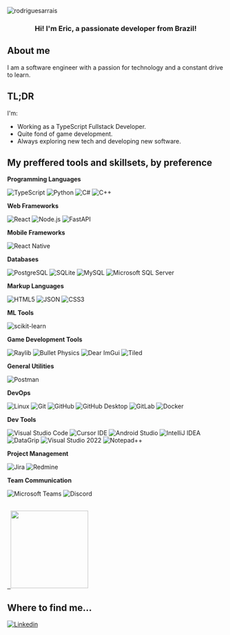 <p align="left"> <img src="https://komarev.com/ghpvc/?username=rodriguesarrais&label=Profile%20views&color=0e75b6&style=flat" alt="rodriguesarrais" /> </p>

<h3 align="center">Hi! I'm Eric, a passionate developer from Brazil!</h3>

<!--<img src="https://github.com/user-attachments/assets/ae4b737c-1f99-404d-be8a-3732062ebaba" alt="hello-world"> -->

## About me

I am a software engineer with a passion for technology and a constant drive to learn.

## TL;DR
I'm:
-  Working as a TypeScript Fullstack Developer.
-  Quite fond of game development.
-  Always exploring new tech and developing new software.

## My preffered tools and skillsets, by preference

**Programming Languages**

![TypeScript](https://img.shields.io/badge/-TypeScript-333333?style=flat&logoColor=white)
![Python](https://img.shields.io/badge/-Python-333333?style=flat&logoColor=white)
![C#](https://img.shields.io/badge/-C%23-333333?style=flat&logoColor=white)
![C++](https://img.shields.io/badge/-C&#47;C&#43;&#43;-333333?style=flat&logoColor=white)

**Web Frameworks**

![React](https://img.shields.io/badge/-React-333333?style=flat&logo=react&logoColor=61DBFB)
![Node.js](https://img.shields.io/badge/-Node.js-333333?style=flat&logo=node.js&logoColor=339933)
![FastAPI](https://img.shields.io/badge/-FastAPI-333333?style=flat&logo=fastapi&logoColor=008080)

**Mobile Frameworks**

![React Native](https://img.shields.io/badge/-React%20Native-333333?style=flat&logo=react&logoColor=61DBFB)

**Databases**

![PostgreSQL](https://img.shields.io/badge/-PostgreSQL-333333?style=flat&logo=postgresql&logoColor=336791)
![SQLite](https://img.shields.io/badge/-SQLite-333333?style=flat&logo=sqlite&logoColor=FFFF00)
![MySQL](https://img.shields.io/badge/-MySQL-333333?style=flat&logo=mysql&logoColor=4479A1)
![Microsoft SQL Server](https://img.shields.io/badge/-Microsoft%20SQL%20Server-333333?style=flat&logo=microsoftsqlserver&logoColor=CC2927)

**Markup Languages**

![HTML5](https://img.shields.io/badge/-HTML5-333333?style=flat&logo=HTML5)
![JSON](https://img.shields.io/badge/-JSON-333333?style=flat&logo=json&logoColor=6C72BF)
![CSS3](https://img.shields.io/badge/-CSS-333333?style=flat&logo=CSS3&logoColor=1572B6)


**ML Tools**

![scikit-learn](https://img.shields.io/badge/-scikit--learn-333333?style=flat&logo=scikit-learn&logoColor=F7931E)  

**Game Development Tools**

![Raylib](https://img.shields.io/badge/-Raylib-333333?style=flat&logo=raylib&logoColor=FFFFFF)
![Bullet Physics](https://img.shields.io/badge/-Bullet%20Physics-333333?style=flat&logo=bullet&logoColor=FFFFFF)
![Dear ImGui](https://img.shields.io/badge/-Dear%20ImGui-333333?style=flat&logo=imgui&logoColor=FFFFFF)
![Tiled](https://img.shields.io/badge/-Tiled-333333?style=flat&logo=tiled&logoColor=FFFFFF)

**General Utilities**

![Postman](https://img.shields.io/badge/-Postman-333333?style=flat&logo=postman)

**DevOps**

![Linux](https://img.shields.io/badge/-Linux-333333?style=flat&logo=linux)
![Git](https://img.shields.io/badge/-Git-333333?style=flat&logo=git)
![GitHub](https://img.shields.io/badge/-GitHub-333333?style=flat&logo=github&logoColor=white)
![GitHub Desktop](https://img.shields.io/badge/-GitHub%20Desktop-333333?style=flat&logo=github&logoColor=A179DC)
![GitLab](https://img.shields.io/badge/-GitLab-333333?style=flat&logo=gitlab)
![Docker](https://img.shields.io/badge/-Docker-333333?style=flat&logo=docker)

**Dev Tools**

![Visual Studio Code](https://img.shields.io/badge/-Visual%20Studio%20Code-333333?style=flat&logo=vscode&logoColor=007ACC)
![Cursor IDE](https://img.shields.io/badge/-Cursor%20IDE-333333?style=flat&logo=java&logoColor=007396)
![Android Studio](https://img.shields.io/badge/-Android%20Studio-333333?style=flat&logo=androidstudio)
![IntelliJ IDEA](https://img.shields.io/badge/-IntelliJ%20IDEA-333333?style=flat&logo=intellijidea)
![DataGrip](https://img.shields.io/badge/-DataGrip-333333?style=flat&logo=datagrip)
![Visual Studio 2022](https://img.shields.io/badge/-Visual%20Studio%2022-333333?style=flat&logo=visualstudio&logoColor=5C2D91)
![Notepad++](https://img.shields.io/badge/-Notepad%2B%2B-333333?style=flat&logo=notepadplusplus&logoColor=0098DA)

**Project Management**

![Jira](https://img.shields.io/badge/-Jira-333333?style=flat&logo=jira&logoColor=0052cc)
![Redmine](https://img.shields.io/badge/-Redmine-333333?style=flat&logo=Redmine&logoColor=d6338b)

**Team Communication**

![Microsoft Teams](https://img.shields.io/badge/-Microsoft%20Teams-333333?style=flat&logo=java)
![Discord](https://img.shields.io/badge/-Discord-333333?style=flat&logo=discord)

<br/>

<a href="https://github.com/rodriguesarrais" title="My Profile">
  <img height="180em" src="https://github-readme-stats.vercel.app/api?username=rodriguesarrais&theme=dracula&show_icons=true" />
</a>

## Where to find me...

[![Linkedin](https://img.shields.io/badge/-rodriguesarrais-blue?style=flat-square&logo=Linkedin&logoColor=white&link=https://www.linkedin.com/in/rodriguesarrais/)](https://www.linkedin.com/in/rodriguesarrais/)
